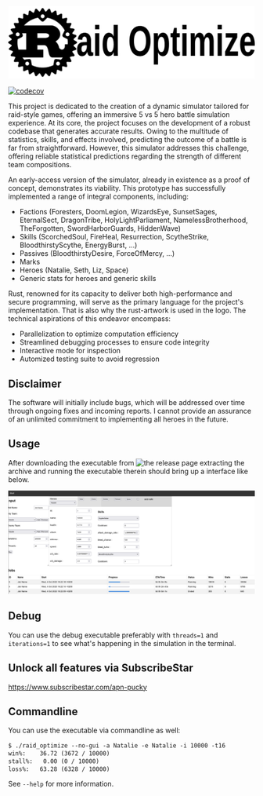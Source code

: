 ![image](./data/logo.jpg)

[![codecov](https://codecov.io/gh/APN-Pucky/raid_optimize/graph/badge.svg?token=AB17KX3W69)](https://codecov.io/gh/APN-Pucky/raid_optimize)

This project is dedicated to the creation of a dynamic simulator tailored for raid-style games, offering an immersive 5 vs 5 hero battle simulation experience. At its core, the project focuses on the development of a robust codebase that generates accurate results. Owing to the multitude of statistics, skills, and effects involved, predicting the outcome of a battle is far from straightforward. However, this simulator addresses this challenge, offering reliable statistical predictions regarding the strength of different team compositions.

An early-access version of the simulator, already in existence as a proof of concept, demonstrates its viability. This prototype has successfully implemented a range of integral components, including:

*    Factions (Foresters, DoomLegion, WizardsEye, SunsetSages, EternalSect, DragonTribe, HolyLightParliament, NamelessBrotherhood, TheForgotten,  SwordHarborGuards, HiddenWave)
*    Skills (ScorchedSoul, FireHeal, Resurrection, ScytheStrike, BloodthirstyScythe, EnergyBurst, ...)
*    Passives (BloodthirstyDesire, ForceOfMercy, ...)
*    Marks
*    Heroes (Natalie, Seth, Liz, Space)
*    Generic stats for heroes and generic skills

Rust, renowned for its capacity to deliver both high-performance and secure programming, will serve as the primary language for the project's implementation. That is also why the rust-artwork is used in the logo. The technical aspirations of this endeavor encompass:

*    Parallelization to optimize computation efficiency
*    Streamlined debugging processes to ensure code integrity
*    Interactive mode for inspection
*    Automized testing suite to avoid regression


## Disclaimer

The software will initially include bugs, which will be addressed over time through ongoing fixes and incoming reports. I cannot provide an assurance of an unlimited commitment to implementing all heroes in the future.

## Usage

After downloading the executable from ![the release page](./release) extracting the archive and running the executable therein should bring up a interface like below.

![image](./data/ui.png)

## Debug

You can use the debug executable preferably with `threads=1` and `iterations=1` to see what's happening in the simulation in the terminal.

## Unlock all features via SubscribeStar

https://www.subscribestar.com/apn-pucky

## Commandline

You can use the executable via commandline as well:

```
$ ./raid_optimize --no-gui -a Natalie -e Natalie -i 10000 -t16
win%:    36.72 (3672 / 10000)
stall%:   0.00 (0 / 10000)
loss%:   63.28 (6328 / 10000)
```

See `--help` for more information.